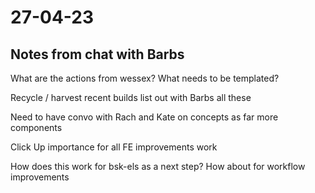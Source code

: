 # 27-04-23

## Notes from chat with Barbs

What are the actions from wessex?
What needs to be templated?

Recycle / harvest recent builds
list out with Barbs all these

Need to have convo with Rach and Kate on concepts as far more components

Click Up importance for all FE improvements work

How does this work for bsk-els as a next step?
How about for workflow improvements



